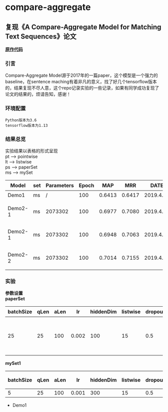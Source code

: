 # compare-aggregate
## 复现《A Compare-Aggregate Model for Matching Text Sequences》论文
[**原作代码**](https://github.com/shuohangwang/SeqMatchSeq/blob/master/wikiqa/compAggWikiqa.lua)
### 引言
Compare-Aggregate Model源于2017年的一篇paper，这个模型是一个强力的baseline，在sentence maching有着非凡的意义，找了好几个tensorflow版本的，结果复现不尽人意，这个repo记录实验的一些记录，如果有同学成功复现了论文的结果的，烦请告知，感谢！

### 环境配置
    
    Python版本为3.6  
    tensorflow版本为1.13  
  
### 结果总览
实验结果以表格的形式呈现  
pt --> pointwise  
lt --> listwise  
ps --> paperSet  
ms --> mySet  

|Model|set|Parameters|Epoch|MAP|MRR|DATE|Datatype|备注|  
|-|-|-|-|-|-|-|-|-|
|Demo1|ms|/|100|0.6413|0.6417|2019.4.23|pt|无|
|Demo2-1|ms|2073302|100|0.6977|0.7080|2019.4.23|pt|验证集达到0.77/0.78|
|Demo2-1|ms|2073302|100|0.6948|0.7063|2019.4.23|pt|验证集达到0.75/0.77|
|Demo2-2|ms|2073302|100|0.7014|0.7155|2019.4.23|pt|验证集达到0.75/0.76|



### 实验
**参数设置**  
**paperSet**  

|batchSize|qLen|aLen|lr|hiddenDim|listwise|dropout|备注|  
|-|-|-|-|-|-|-|-|
|25|25|100|0.002|100|15|0.5|句子长度，listwise，dropout自己设定|

**mySet1**  

|batchSize|qLen|aLen|lr|hiddenDim|listwise|dropout|备注|  
|-|-|-|-|-|-|-|-|
|5|25|100|0.001|300|15|0.5|/|

- Demo1    


